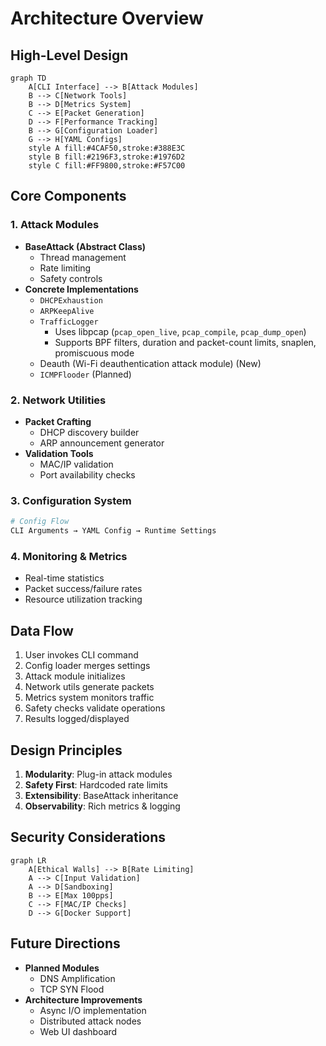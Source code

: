 # Architecture Overview

## High-Level Design
```mermaid
graph TD
    A[CLI Interface] --> B[Attack Modules]
    B --> C[Network Tools]
    B --> D[Metrics System]
    C --> E[Packet Generation]
    D --> F[Performance Tracking]
    B --> G[Configuration Loader]
    G --> H[YAML Configs]
    style A fill:#4CAF50,stroke:#388E3C
    style B fill:#2196F3,stroke:#1976D2
    style C fill:#FF9800,stroke:#F57C00
```

## Core Components

### 1. Attack Modules
- **BaseAttack (Abstract Class)**
  - Thread management
  - Rate limiting
  - Safety controls
- **Concrete Implementations**
  - `DHCPExhaustion`
  - `ARPKeepAlive`
  - `TrafficLogger`
    - Uses libpcap (`pcap_open_live`, `pcap_compile`, `pcap_dump_open`)
    - Supports BPF filters, duration and packet-count limits, snaplen, promiscuous mode
  - Deauth (Wi-Fi deauthentication attack module) (New)
  - `ICMPFlooder` (Planned)

### 2. Network Utilities
- **Packet Crafting**
  - DHCP discovery builder
  - ARP announcement generator
- **Validation Tools**
  - MAC/IP validation
  - Port availability checks

### 3. Configuration System
```python
# Config Flow
CLI Arguments → YAML Config → Runtime Settings
```

### 4. Monitoring & Metrics
- Real-time statistics
- Packet success/failure rates
- Resource utilization tracking

## Data Flow
1. User invokes CLI command
2. Config loader merges settings
3. Attack module initializes
4. Network utils generate packets
5. Metrics system monitors traffic
6. Safety checks validate operations
7. Results logged/displayed

## Design Principles
1. **Modularity**: Plug-in attack modules
2. **Safety First**: Hardcoded rate limits
3. **Extensibility**: BaseAttack inheritance
4. **Observability**: Rich metrics & logging

## Security Considerations
```mermaid
graph LR
    A[Ethical Walls] --> B[Rate Limiting]
    A --> C[Input Validation]
    A --> D[Sandboxing]
    B --> E[Max 100pps]
    C --> F[MAC/IP Checks]
    D --> G[Docker Support]
```

## Future Directions
- **Planned Modules**
  - DNS Amplification
  - TCP SYN Flood
- **Architecture Improvements**
  - Async I/O implementation
  - Distributed attack nodes
  - Web UI dashboard

